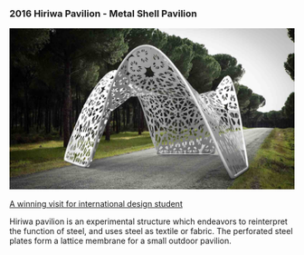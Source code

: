 ### 2016 Hiriwa Pavilion -  Metal Shell Pavilion
![](../../../assets/art/hiriwa-pavilion.jpg)

[A winning visit for international design student](https://www.wgtn.ac.nz/news/2016/04/a-winning-visit-for-international-design-student)

Hiriwa pavilion is an experimental structure which endeavors to reinterpret the function of steel, and uses steel as textile or fabric. The perforated steel plates form a lattice membrane for a small outdoor pavilion.
